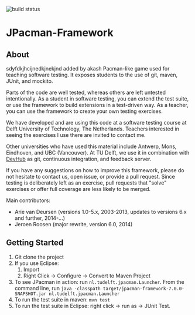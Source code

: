 ![build status](https://travis-ci.org/SERG-Delft/jpacman-framework.svg?branch=master)

JPacman-Framework
=================

About
-----
sdyfdkjhcijnedkjnekjnd added by akash
Pacman-like game used for teaching software testing.
It exposes students to the use of git, maven, JUnit, and mockito.

Parts of the code are well tested, whereas others are left untested intentionally. As a student in software testing, you can extend the test suite, or use the framework to build extensions in a test-driven way. As a teacher, you can use the framework to create your own testing exercises.

We have developed and are using this code at a software testing course at Delft University of Technology, The Netherlands. Teachers interested in seeing the exercises I use there are invited to contact me.

Other universities who have used this material include Antwerp, Mons, Eindhoven, and UBC (Vancouver).
At TU Delft, we use it in combination with [DevHub](https://github.com/devhub-tud/devhub) as git, continuous integration, and feedback server.

If you have any suggestions on how to improve this framework, please do not hesitate to contact us, open issue, or provide a pull request. Since testing is deliberately left as an exercise, pull requests that "solve" exercises or offer full coverage are less likely to be merged.

Main contributors:

*	Arie van Deursen (versions 1.0-5.x, 2003-2013, updates to versions 6.x and further, 2014-...)
*	Jeroen Roosen (major rewrite, version 6.0, 2014)


Getting Started
---------------

1. Git clone the project
2. If you use Eclipse:
	1. Import
	2. Right Click -> Configure -> Convert to Maven Project
3. To see JPacman in action: run `nl.tudelft.jpacman.Launcher`.  From the
command line, run
```java -classpath target/jpacman-framework-7.0.0-SNAPSHOT.jar nl.tudelft.jpacman.Launcher```
4. To run the test suite in maven: `mvn test`
5. To run the test suite in Eclipse: right click -> run as -> JUnit Test.
	 
